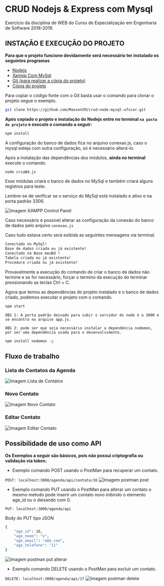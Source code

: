 # CRUD Nodejs & Express com Mysql

Exercício da disciplina de WEB do Curso de Especialização em Engenharia de Software 2018-2019.

## INSTAÇÃO E EXECUÇÃO DO PROJETO

**Para que o projeto funcione devidamente será necessário ter instalado os seguintes programas**

* [Nodejs](https://nodejs.org/en/)
* [Xampp Com MySql](https://www.apachefriends.org/pt_br/download.html)
* [Git (para realizar a cópia do projeto)](https://git-scm.com/)
* [Cópia do projeto](https://github.com/MaxsonCM/crud-node-mysql-ufscar)

Para copiar o código fonte com o Git basta usar o comando para clonar o projeto segue o exemplo.
```bash
git clone https://github.com/MaxsonCM/crud-node-mysql-ufscar.git
```

**Após copiado o projeto e instalação do Nodejs entre no terminal `na pasta do projeto` e execute o comando a seguir:**

```bash
npm install
```
A configuração do banco de dados fica no arquivo conexao.js, caso o mysql esteja com outra configuração, só é necessário alterá-lo.

Após a instalação das dependências dos módulos, **ainda no terminal** execute o comando.
```bash
node criaBd.js
```
Esse módulas criará o banco de dados no MySql e também criará alguns registros para teste.

Lembre-se de verificar se o serviço do MySql está instalado e ativo e na porta padrão 3306.

![Imagem XAMPP Control Panel](https://docs.google.com/uc?id=10wtb_CHi55JO8js_iglx7wBkUlhAuiL6)

Caso necessário é possível alterar as configuração da conexão do banco de dados pelo arquivo `conexao.js`

Caso tudo estava certo será exibida as seguintes mensagens via terminal.
```bash
Conectado no MySql!
Base de dados criada ou já existente!
Conectado na Base meuBd !
Tabela criada ou já existente!
Procedure criada ou já existente!
```
Provavelmente a execução do comando de criar o banco de dados não termine e se for necessário, forçar o termino da execução do terminar pressionando as teclas Ctrl + C.


Agora que temos as dependências do projeto instalado e o banco de dados criado, podemos executar o projeto com o comando.
```bash
npm start
```
`OBS 1: A porta padrão deixado para subir o servidor do node é a 3000 e se encontra no arquivo app.js.`

`OBS 2: pode ser que seja necessário instalar a dependência nodemon, por ser uma dependência usada para o desenvolvimento.`

```bash
npm install nodemon -g
```

## Fluxo de trabalho

### Lista de Contatos da Agenda
![Imagem Lista de Contatos](https://docs.google.com/uc?id=1NnCkIPci5F0CyGOUsW5oLVFM3GG__7Fw)

### Novo Contato
![Imagem Novo Contato](https://docs.google.com/uc?id=1yYZ2WJckPCf_AvJg76FFWvmEqrfxik7P)

### Editar Contato
![Imagem Editar Contato](https://docs.google.com/uc?id=1bnaG5RHWgKr9f7by7h26fUC-80B8ktqT)

## Possibilidade de uso como API

**Os Exemplos a seguir são básicos, pois não possui criptografia ou validação via token.**


* Exemplo comando POST usando o PostMan para recuperar um contato.

`POST: localhost:3000/agenda/api/contato/16`
![Imagem postman post](https://docs.google.com/uc?id=1oo_Uxi6PfKvtSFvlIk0LJuDZlrpyoKR9)

* Exemplo comando PUT usando o PostMan para alterar um contato o mesmo metodo pode inserir um contato novo inibindo o elemento age_id ou o deixando com 0.

`PUT: localhost:3000/agenda/api`

Body do PUT tipo JSON
```bash
{
    "age_id": 16,
    "age_nome": "e",
    "age_email": "e@e.com",
    "age_telefone": "11"
}
```
![Imagem postman put alterar](https://docs.google.com/uc?id=19d1QCeCC2p2vznRnbAPSWg-9eUHkswWr)

* Exemplo comando DELETE usando o PostMan para excluir um contato.

`DELETE: localhost:3000/agenda/api/17`
![Imagem postman delete](https://docs.google.com/uc?id=1fjYxZvpoQHsXzqWBxOz2Adi6LHBjECDM)
